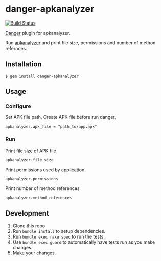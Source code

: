 # danger-apkanalyzer

[![Build Status](https://travis-ci.org/STAR-ZERO/danger-apkanalyzer.svg?branch=master)](https://travis-ci.org/STAR-ZERO/danger-apkanalyzer)

[Danger](http://danger.systems/ruby/) plugin for apkanalyzer.

Run [apkanalyzer](https://developer.android.com/studio/command-line/apkanalyzer.html) and print file size, permissions and number of method refernces.

## Installation

    $ gem install danger-apkanalyzer

## Usage

### Configure

Set APK file path. Create APK file before run danger.

    apkanalyzer.apk_file = "path_to/app.apk"

### Run

Print file size of APK file

	apkanalyzer.file_size

Print permissions used by application

	apkanalyzer.permissions

Print number of method references

	apkanalyzer.method_references

## Development

1. Clone this repo
2. Run `bundle install` to setup dependencies.
3. Run `bundle exec rake spec` to run the tests.
4. Use `bundle exec guard` to automatically have tests run as you make changes.
5. Make your changes.
